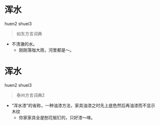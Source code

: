 # 浑水
huen2 shuei3
> 如东方言词典
- 不清澈的水。
  - 刚刚落咖大雨，河里都是～。

# 浑水
huen2 shuei3
> 泰州方言词典2
- “浑水漆”的省称，一种油漆方法，家具油漆之时先上底色然后再油漆而不显示木纹
  - 你家家具全是刨花板钉的，只好漆～唻。
